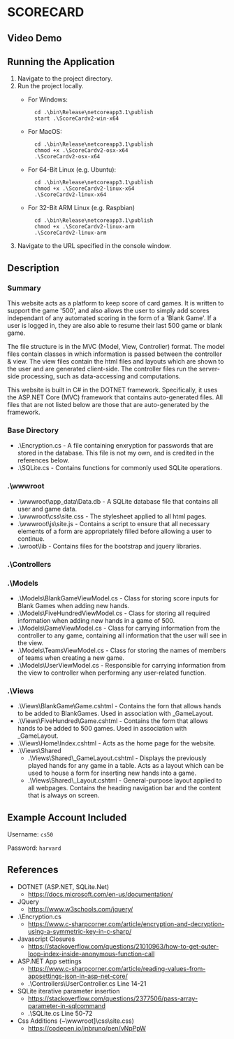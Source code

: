 ﻿# SCORECARD

## Video Demo

<URL>

## Running the Application

1. Navigate to the project directory.
2. Run the project locally.
	- For Windows:

			cd .\bin\Release\netcoreapp3.1\publish
			start .\ScoreCardv2-win-x64

	- For MacOS:

			cd .\bin\Release\netcoreapp3.1\publish
			chmod +x .\ScoreCardv2-osx-x64
			.\ScoreCardv2-osx-x64

	- For 64-Bit Linux (e.g. Ubuntu):

			cd .\bin\Release\netcoreapp3.1\publish
			chmod +x .\ScoreCardv2-linux-x64
			.\ScoreCardv2-linux-x64

	- For 32-Bit ARM Linux (e.g. Raspbian)

			cd .\bin\Release\netcoreapp3.1\publish
			chmod +x .\ScoreCardv2-linux-arm
			.\ScoreCardv2-linux-arm

3. Navigate to the URL specified in the console window.

## Description

### Summary

This website acts as a platform to keep score of card games. It is written to support the game '500', and also allows the user to simply add scores independant of any automated
scoring in the form of a 'Blank Game'. If a user is logged in, they are also able to resume their last 500 game or blank game.

The file structure is in the MVC (Model, View, Controller) format. The model files contain classes in which information is passed between the controller & view. The view files
contain the html files and layouts which are shown to the user and are generated client-side. The controller files run the server-side processing, such as data-accessing and
computations.

This website is built in C# in the DOTNET framework. Specifically, it uses the ASP.NET Core (MVC) framework that contains auto-generated files. All files that are not listed
below are those that are auto-generated by the framework.

### Base Directory

- .\Encryption.cs - A file containing enxryption for passwords that are stored in the database. This file is not my own, and is credited in the references below.
- .\SQLite.cs - Contains functions for commonly used SQLite operations.

### .\wwwroot

- .\wwwroot\app_data\Data.db - A SQLite database file that contains all user and game data.
- .\wwwroot\css\site.css - The stylesheet applied to all html pages.
- .\wwwroot\js\site.js - Contains a script to ensure that all necessary elements of a form are appropriately filled before allowing a user to continue.
- .\wroot\lib - Contains files for the bootstrap and jquery libraries.

### .\Controllers

### .\Models

- .\Models\BlankGameViewModel.cs - Class for storing score inputs for Blank Games when adding new hands.
- .\Models\FiveHundredViewModel.cs - Class for storing all required information when adding new hands in a game of 500.
- .\Models\GameViewModel.cs - Class for carrying information from the controller to any game, containing all information that the user will see in the view.
- .\Models\TeamsViewModel.cs - Class for storing the names of members of teams when creating a new game.
- .\Models\UserViewModel.cs - Responsible for carrying information from the view to controller when performing any user-related function.

### .\Views

- .\Views\BlankGame\Game.cshtml - Contains the forn that allows hands to be added to BlankGames. Used in association with _GameLayout.
- .\Views\FiveHundred\Game.cshtml - Contains the form that allows hands to be added to 500 games. Used in association with _GameLayout.
- .\Views\Home\Index.cshtml - Acts as the home page for the website.
- .\Views\Shared
	- .\Views\Shared\\_GameLayout.cshtml - Displays the previously played hands for any game in a table. Acts as a layout which can be used to house a form for inserting new hands
	into a game.
	- .\Views\Shared\\_Layout.cshtml - General-purpose layout applied to all webpages. Contains the heading navigation bar and the content that is always on screen.

## Example Account Included

Username: `cs50`

Password: `harvard`

## References

- DOTNET (ASP.NET, SQLite.Net)
	- https://docs.microsoft.com/en-us/documentation/
- JQuery
	- https://www.w3schools.com/jquery/
- .\Encryption.cs
	- https://www.c-sharpcorner.com/article/encryption-and-decryption-using-a-symmetric-key-in-c-sharp/
- Javascript Closures
	- https://stackoverflow.com/questions/21010963/how-to-get-outer-loop-index-inside-anonymous-function-call
- ASP.NET App settings
	- https://www.c-sharpcorner.com/article/reading-values-from-appsettings-json-in-asp-net-core/
	- .\Controllers\UserController.cs Line 14-21
- SQLite iterative parameter insertion
	- https://stackoverflow.com/questions/2377506/pass-array-parameter-in-sqlcommand
	- .\SQLite.cs Line 50-72
- Css Additions (~\wwwroot]\css\site.css)
	- https://codepen.io/jnbruno/pen/vNpPpW